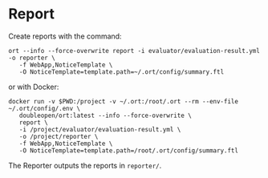 # Report

Create reports with the command:

```shell
ort --info --force-overwrite report -i evaluator/evaluation-result.yml -o reporter \
   -f WebApp,NoticeTemplate \
   -O NoticeTemplate=template.path=~/.ort/config/summary.ftl
```

or with Docker:

```shell
docker run -v $PWD:/project -v ~/.ort:/root/.ort --rm --env-file ~/.ort/config/.env \
   doubleopen/ort:latest --info --force-overwrite \
   report \
   -i /project/evaluator/evaluation-result.yml \
   -o /project/reporter \
   -f WebApp,NoticeTemplate \
   -O NoticeTemplate=template.path=/root/.ort/config/summary.ftl
```

The Reporter outputs the reports in `reporter/`.
